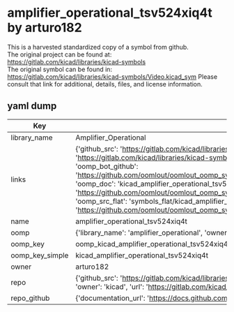 # amplifier_operational_tsv524xiq4t by arturo182  
This is a harvested standardized copy of a symbol from github.  
The original project can be found at:  
https://gitlab.com/kicad/libraries/kicad-symbols  
The original symbol can be found in:
https://gitlab.com/kicad/libraries/kicad-symbols/Video.kicad_sym
Please consult that link for additional, details, files, and license information.  
## yaml dump  
| Key | Value |  
| --- | --- |  
| library_name | Amplifier_Operational |  
| links | {'github_src': 'https://gitlab.com/kicad/libraries/kicad-symbols/Video.kicad_sym', 'github_src_repo': 'https://gitlab.com/kicad/libraries/kicad-symbols', 'oomp_bot': 'kicad_amplifier_operational_tsv524xiq4t/working', 'oomp_bot_github': 'https://github.com/oomlout/oomlout_oomp_symbol_bot/tree/main/kicad_amplifier_operational_tsv524xiq4t/working', 'oomp_doc': 'kicad_amplifier_operational_tsv524xiq4t/working', 'oomp_doc_github': 'https://github.com/oomlout/oomlout_oomp_symbol_doc/tree/main/kicad_amplifier_operational_tsv524xiq4t/working', 'oomp_src_flat': 'symbols_flat/kicad_amplifier_operational_tsv524xiq4t/working', 'oomp_src_flat_github': 'https://github.com/oomlout/oomlout_oomp_symbol_src/tree/main/kicad_amplifier_operational_tsv524xiq4t/working'} |  
| name | amplifier_operational_tsv524xiq4t |  
| oomp | {'library_name': 'amplifier_operational', 'owner_name': 'kicad', 'symbol_name': 'amplifier_operational_tsv524xiq4t'} |  
| oomp_key | oomp_kicad_amplifier_operational_tsv524xiq4t |  
| oomp_key_simple | kicad_amplifier_operational_tsv524xiq4t |  
| owner | arturo182 |  
| repo | {'github_src': 'https://gitlab.com/kicad/libraries/kicad-symbols/Video.kicad_sym', 'name': 'libraries/kicad-symbols', 'owner': 'kicad', 'url': 'https://gitlab.com/kicad/libraries/kicad-symbols'} |  
| repo_github | {'documentation_url': 'https://docs.github.com/rest/repos/repos#get-a-repository', 'message': 'Not Found'} |  

